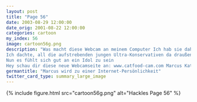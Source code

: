 ```yaml
---
layout: post
title: "Page 56"
date: 2003-08-29 12:00:00
date_orig: 2001-08-22 12:00:00
categories: cartoon
my_index: 56
image: cartoon56g.png
description: "Was macht diese Webcam an meinem Computer Ich hab sie dahin getan damit deine Fans dich sehen können Marcus
Ich dachte, all die aufstrebenden jungen Ultra-Konservativen da draußen würden ihren Helden gern bei der Arbeit sehen
Nun es fühlt sich gut an ein Idol zu sein
Hey schau dir diese neue Webcamseite an: www.catfood-cam.com Marcus Katarina Vittles Katzen"
germantitle: "Marcus wird zu einer Internet-Persönlichkeit"
twitter_card_type: summary_large_image
---
```


{% include figure.html src="cartoon56g.png" alt="Hackles Page 56"  %}

